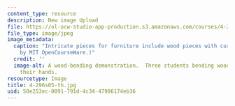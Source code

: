 ```yaml
---
content_type: resource
description: New image Upload
file: https://ol-ocw-studio-app-production.s3.amazonaws.com/courses/4-296-furniture-making-spring-2005/50e253ec0091791d4c3447906174eb36_4-296s05-th.jpg
file_type: image/jpeg
image_metadata:
  caption: "Intricate pieces for furniture include wood pieces with curvature. (Image\_\
    by MIT OpenCourseWare.)"
  credit: ''
  image-alt: A wood-bending demonstration.  Three students bending wooden strips with
    their hands.
resourcetype: Image
title: 4-296s05-th.jpg
uid: 50e253ec-0091-791d-4c34-47906174eb36
---
```

